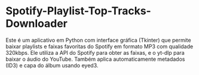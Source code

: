 # Spotify-Playlist-Top-Tracks-Downloader
Este é um aplicativo em Python com interface gráfica (Tkinter) que permite baixar playlists e faixas favoritas do Spotify em formato MP3 com qualidade 320kbps. Ele utiliza a API do Spotify para obter as faixas, e o yt-dlp para baixar o áudio do YouTube. Também aplica automaticamente metadados (ID3) e capa do álbum usando eyed3.
